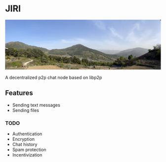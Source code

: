 # JIRI

![](./images/jiri.jpeg)

A decentralized p2p chat node based on libp2p

## Features

- Sending text messages
- Sending files

### TODO

- Authentication
- Encryption
- Chat history
- Spam protection
- Incentivization
